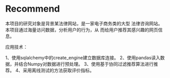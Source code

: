 # Recommend
本项目的研究对象是背景某法律网站，是一家电子商务类的大型
法律咨询网站。本项目通过海量访问数据，分析用户的行为，从
而给用户推荐其感兴趣的网页信息。

应用技术：

1、使用sqlalchemy中的create_engine建立数据库连接。
2、使用pandas读入数据，并结合Numpy对数据进行预处理。
3、使用基于协同过滤推荐算法进行推荐。
4、采用离线测试的方法获取评价指标。